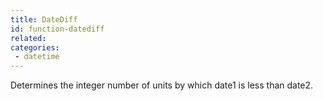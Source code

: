 ```yaml
---
title: DateDiff
id: function-datediff
related:
categories:
 - datetime
---
```


Determines the integer number of units by which date1 is less than date2.
